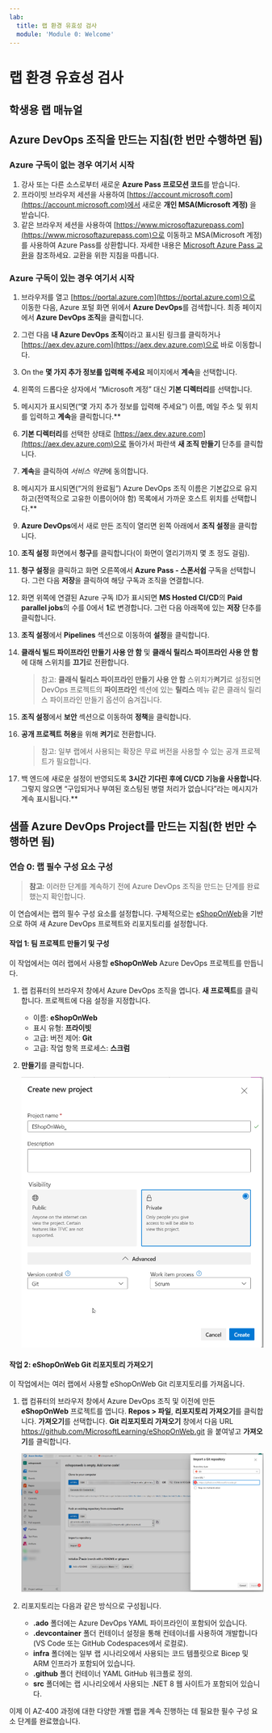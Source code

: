 ```yaml
---
lab:
  title: 랩 환경 유효성 검사
  module: 'Module 0: Welcome'
---
```


# 랩 환경 유효성 검사

## 학생용 랩 매뉴얼

## Azure DevOps 조직을 만드는 지침(한 번만 수행하면 됨)

### Azure 구독이 없는 경우 여기서 시작

1. 강사 또는 다른 소스로부터 새로운 **Azure Pass 프로모션 코드**를 받습니다.
1. 프라이빗 브라우저 세션을 사용하여 [https://account.microsoft.com](https://account.microsoft.com)에서 새로운 **개인 MSA(Microsoft 계정)** 을 받습니다.
1. 같은 브라우저 세션을 사용하여 [https://www.microsoftazurepass.com](https://www.microsoftazurepass.com)으로 이동하고 MSA(Microsoft 계정)를 사용하여 Azure Pass를 상환합니다. 자세한 내용은 [Microsoft Azure Pass 교환](https://www.microsoftazurepass.com/Home/HowTo?Length=5)을 참조하세요. 교환을 위한 지침을 따릅니다.

### Azure 구독이 있는 경우 여기서 시작

1. 브라우저를 열고 [https://portal.azure.com](https://portal.azure.com)으로 이동한 다음, Azure 포털 화면 위에서 **Azure DevOps**를 검색합니다. 최종 페이지에서 **Azure DevOps 조직**을 클릭합니다.
1. 그런 다음 **내 Azure DevOps 조직**이라고 표시된 링크를 클릭하거나 [https://aex.dev.azure.com](https://aex.dev.azure.com)으로 바로 이동합니다.
1. On the **몇 가지 추가 정보를 입력해 주세요** 페이지에서 **계속**을 선택합니다.
1. 왼쪽의 드롭다운 상자에서 “Microsoft 계정” 대신 **기본 디렉터리**를 선택합니다.
1. 메시지가 표시되면(“몇 가지 추가 정보를 입력해 주세요”) 이름, 메일 주소 및 위치를 입력하고 **계속**을 클릭합니다.**
1. **기본 디렉터리**를 선택한 상태로 [https://aex.dev.azure.com](https://aex.dev.azure.com)으로 돌아가서 파란색 **새 조직 만들기** 단추를 클릭합니다.
1. **계속**을 클릭하여 *서비스 약관*에 동의합니다.
1. 메시지가 표시되면(“거의 완료됨”) Azure DevOps 조직 이름은 기본값으로 유지하고(전역적으로 고유한 이름이어야 함) 목록에서 가까운 호스트 위치를 선택합니다.**
1. **Azure DevOps**에서 새로 만든 조직이 열리면 왼쪽 아래에서 **조직 설정**을 클릭합니다.
1. **조직 설정** 화면에서 **청구**를 클릭합니다(이 화면이 열리기까지 몇 초 정도 걸림).
1. **청구 설정**을 클릭하고 화면 오른쪽에서 **Azure Pass - 스폰서쉽** 구독을 선택합니다. 그런 다음 **저장**을 클릭하여 해당 구독과 조직을 연결합니다.
1. 화면 위쪽에 연결된 Azure 구독 ID가 표시되면 **MS Hosted CI/CD**의 **Paid parallel jobs**의 수를 0에서 **1**로 변경합니다. 그런 다음 아래쪽에 있는 **저장** 단추를 클릭합니다.
1. **조직 설정**에서 **Pipelines** 섹션으로 이동하여 **설정**을 클릭합니다.
1. **클래식 빌드 파이프라인 만들기 사용 안 함** 및 **클래식 릴리스 파이프라인 사용 안 함**에 대해 스위치를 **끄기**로 전환합니다.

    > 참고: **클래식 릴리스 파이프라인 만들기 사용 안 함** 스위치가**켜기**로 설정되면 DevOps 프로젝트의 **파이프라인** 섹션에 있는 **릴리스** 메뉴 같은 클래식 릴리스 파이프라인 만들기 옵션이 숨겨집니다.

1. **조직 설정**에서 **보안** 섹션으로 이동하여 **정책**을 클릭합니다.
1. **공개 프로젝트 허용**을 위해 **켜기**로 전환합니다.

    > 참고: 일부 랩에서 사용되는 확장은 무료 버전을 사용할 수 있는 공개 프로젝트가 필요합니다.

1. 백 엔드에 새로운 설정이 반영되도록 **3시간 기다린 후에 CI/CD 기능을 사용합니다**. 그렇지 않으면 “구입되거나 부여된 호스팅된 병렬 처리가 없습니다”라는 메시지가 계속 표시됩니다.**

## 샘플 Azure DevOps Project를 만드는 지침(한 번만 수행하면 됨)

### 연습 0: 랩 필수 구성 요소 구성

> **참고**: 이러한 단계를 계속하기 전에 Azure DevOps 조직을 만드는 단계를 완료했는지 확인합니다.

이 연습에서는 랩의 필수 구성 요소를 설정합니다. 구체적으로는 [eShopOnWeb](https://github.com/MicrosoftLearning/eShopOnWeb)을 기반으로 하여 새 Azure DevOps 프로젝트와 리포지토리를 설정합니다.

#### 작업 1:  팀 프로젝트 만들기 및 구성

이 작업에서는 여러 랩에서 사용할 **eShopOnWeb** Azure DevOps 프로젝트를 만듭니다.

1. 랩 컴퓨터의 브라우저 창에서 Azure DevOps 조직을 엽니다. **새 프로젝트**를 클릭합니다. 프로젝트에 다음 설정을 지정합니다.
    - 이름: **eShopOnWeb**
    - 표시 유형: **프라이빗**
    - 고급: 버전 제어: **Git**
    - 고급: 작업 항목 프로세스: **스크럼**

1. **만들기**를 클릭합니다.

    ![프로젝트 만들기](images/create-project.png)

#### 작업 2:  eShopOnWeb Git 리포지토리 가져오기

이 작업에서는 여러 랩에서 사용할 eShopOnWeb Git 리포지토리를 가져옵니다.

1. 랩 컴퓨터의 브라우저 창에서 Azure DevOps 조직 및 이전에 만든 **eShopOnWeb** 프로젝트를 엽니다. **Repos > 파일**, **리포지토리 가져오기**를 클릭합니다. **가져오기**를 선택합니다. **Git 리포지토리 가져오기** 창에서 다음 URL <https://github.com/MicrosoftLearning/eShopOnWeb.git> 을 붙여넣고 **가져오기**를 클릭합니다.

    ![리포지토리 가져오기](images/import-repo.png)

1. 리포지토리는 다음과 같은 방식으로 구성됩니다.
    - **.ado** 폴더에는 Azure DevOps YAML 파이프라인이 포함되어 있습니다.
    - **.devcontainer** 폴더 컨테이너 설정을 통해 컨테이너를 사용하여 개발합니다(VS Code 또는 GitHub Codespaces에서 로컬로).
    - **infra** 폴더에는 일부 랩 시나리오에서 사용되는 코드 템플릿으로 Bicep 및 ARM 인프라가 포함되어 있습니다.
    - **.github** 폴더 컨테이너 YAML GitHub 워크플로 정의.
    - **src** 폴더에는 랩 시나리오에서 사용되는 .NET 8 웹 사이트가 포함되어 있습니다.

이제 이 AZ-400 과정에 대한 다양한 개별 랩을 계속 진행하는 데 필요한 필수 구성 요소 단계를 완료했습니다.
